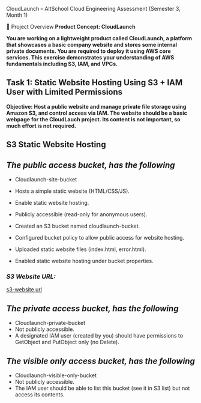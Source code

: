 CloudLaunch – AltSchool Cloud Engineering Assessment (Semester 3, Month 1)

📌 Project Overview
**Product Concept: CloudLaunch**

**You are working on a lightweight product called CloudLaunch, a platform that showcases a basic company website and stores some internal private documents. You are required to deploy it using AWS core services. This exercise demonstrates your understanding of AWS fundamentals including S3, IAM, and VPCs.**

## **Task 1: Static Website Hosting Using S3 + IAM User with Limited Permissions**
**Objective: Host a public website and manage private file storage using Amazon S3, and control access via IAM. The website should be a basic webpage for the CloudLauch project. Its content is not important, so much effort is not required.**

## **S3 Static Website Hosting**

## *The public access bucket, has the following*
- Cloudlaunch-site-bucket
- Hosts a simple static website (HTML/CSS/JS).
- Enable static website hosting.
- Publicly accessible (read-only for anonymous users).

- Created an S3 bucket named cloudlaunch-bucket.

- Configured bucket policy to allow public access for website hosting.

- Uploaded static website files (index.html, error.html).

- Enabled static website hosting under bucket properties.

### *S3 Website URL:*
[s3-website url](http://cloud-launch-site-bucket-altsch.s3-website.eu-north-1.amazonaws.com/)

## *The private access bucket, has the following*
- Cloudlaunch-private-bucket
- Not publicly accessible.
- A designated IAM user (created by you) should have permissions to GetObject and PutObject only (no Delete).

## *The visible only access bucket, has the following*
- Cloudlaunch-visible-only-bucket
- Not publicly accessible.
- The IAM user should be able to list this bucket (see it in S3 list) but not access its contents.